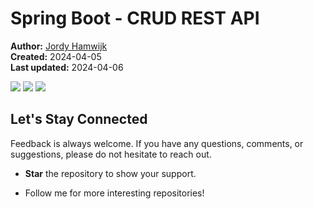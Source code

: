 # Spring Boot - CRUD REST API
<small></small>


<b>Author:</b> <a href="https://github.com/darksos34" target="_blank">Jordy Hamwijk</a><br>
<b>Created:</b> 2024-04-05<br>
<b>Last updated:</b> 2024-04-06

[![](https://img.shields.io/badge/Spring%20Boot-8A2BE2)]() [![](https://img.shields.io/badge/release-Apr%2004,%202024-blue)]() [![](https://img.shields.io/badge/version-3.2.4-blue)]()



## Let's Stay Connected

Feedback is always welcome. If you have any questions, comments, or suggestions, please do not hesitate to reach out.

- <b>Star</b> the repository to show your support.

- Follow me for more interesting repositories!
